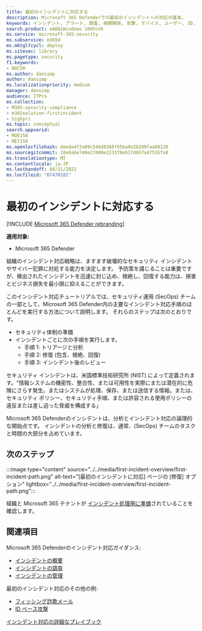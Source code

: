 ```yaml
---
title: 最初のインシデントに対応する
description: Microsoft 365 Defenderでの最初のインシデントへの対応の基本。
keywords: インシデント, アラート, 調査, 相関関係, 攻撃, デバイス, ユーザー, ID, ID, メールボックス, 電子メール, 365, Microsoft, m365, インシデント対応, サイバー攻撃, 自己調査, 立ち上がり, ランプアップ, オンボード, インシデントレスポンダー
search.product: eADQiWindows 10XVcnh
ms.service: microsoft-365-security
ms.subservice: m365d
ms.mktglfcycl: deploy
ms.sitesec: library
ms.pagetype: security
f1.keywords:
- NOCSH
ms.author: dansimp
author: dansimp
ms.localizationpriority: medium
manager: dansimp
audience: ITPro
ms.collection:
- M365-security-compliance
- m365solution-firstincident
- highpri
ms.topic: conceptual
search.appverid:
- MOE150
- MET150
ms.openlocfilehash: deeda4f3a09c548d8368f65ba0e26289faa88120
ms.sourcegitcommit: 10e6abe740e27000e223378eb17d657a47555fa8
ms.translationtype: MT
ms.contentlocale: ja-JP
ms.lasthandoff: 08/31/2022
ms.locfileid: "67470101"
---
```

# <a name="responding-to-your-first-incident"></a>最初のインシデントに対応する

[!INCLUDE [Microsoft 365 Defender rebranding](../includes/microsoft-defender.md)]

**適用対象:**
- Microsoft 365 Defender

組織のインシデント対応戦略は、ますます破壊的なセキュリティ インシデントやサイバー犯罪に対処する能力を決定します。 予防策を講じることは重要ですが、検出されたインシデントを迅速に封じ込め、根絶し、回復する能力は、損害とビジネス損失を最小限に抑えることができます。

このインシデント対応チュートリアルでは、セキュリティ運用 (SecOps) チームの一部として、Microsoft 365 Defender内の主要なインシデント対応手順のほとんどを実行する方法について説明します。 それらのステップは次のとおりです。

- セキュリティ体制の準備
- インシデントごとに次の手順を実行します。
  - 手順 1: トリアージと分析
  - 手順 2: 修復 (包含、根絶、回復)
  - 手順 3: インシデント後のレビュー

セキュリティ インシデントは、米国標準技術研究所 (NIST) によって定義されます。"情報システムの機密性、整合性、または可用性を実際にまたは潜在的に危険にさらす発生。またはシステムが処理、保存、または送信する情報。または、セキュリティ ポリシー、セキュリティ手順、または許容される使用ポリシーの違反または差し迫った脅威を構成する」

Microsoft 365 Defenderのインシデントは、分析とインシデント対応の論理的な開始点です。 インシデントの分析と修復は、通常、(SecOps) チームのタスクと時間の大部分を占めています。

## <a name="next-step"></a>次のステップ

:::image type="content" source="../../media/first-incident-overview/first-incident-path.png" alt-text="[最初のインシデントに対応] ページの [修復] オプション" lightbox="../../media/first-incident-overview/first-incident-path.png":::

組織と Microsoft 365 テナントが [インシデント処理用に準備](first-incident-prepare.md)されていることを確認します。

## <a name="see-also"></a>関連項目

Microsoft 365 Defenderのインシデント対応ガイダンス:

- [インシデントの概要](incidents-overview.md)
- [インシデントの調査](investigate-incidents.md)
- [インシデントの管理](manage-incidents.md)

最初のインシデント対応のその他の例:

- [フィッシング詐欺メール](first-incident-path-phishing.md)
- [ID ベース攻撃](first-incident-path-identity.md)

[インシデント対応の詳細なプレイブック](/security/compass/incident-response-playbooks)


